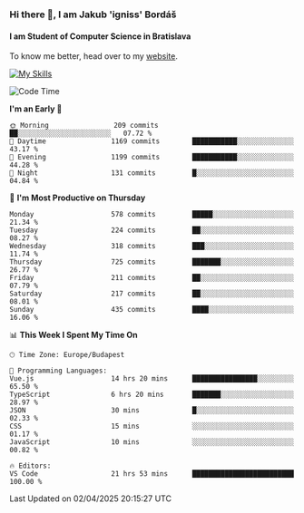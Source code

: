 ### Hi there 👋, I am Jakub 'igniss' Bordáš

#### I am Student of Computer Science in Bratislava
To know me better, head over to my [website](https://bordas.sk).

[![My Skills](https://skillicons.dev/icons?i=js,typescript,html,css,figma,svelte,vue,next,postgresql,nest,express,nodejs)](https://bordas.sk)


<!--START_SECTION:waka-->
![Code Time](http://img.shields.io/badge/Code%20Time-1%2C784%20hrs%2024%20mins-blue)

**I'm an Early 🐤** 

```text
🌞 Morning                209 commits         ██░░░░░░░░░░░░░░░░░░░░░░░   07.72 % 
🌆 Daytime                1169 commits        ███████████░░░░░░░░░░░░░░   43.17 % 
🌃 Evening                1199 commits        ███████████░░░░░░░░░░░░░░   44.28 % 
🌙 Night                  131 commits         █░░░░░░░░░░░░░░░░░░░░░░░░   04.84 % 
```
📅 **I'm Most Productive on Thursday** 

```text
Monday                   578 commits         █████░░░░░░░░░░░░░░░░░░░░   21.34 % 
Tuesday                  224 commits         ██░░░░░░░░░░░░░░░░░░░░░░░   08.27 % 
Wednesday                318 commits         ███░░░░░░░░░░░░░░░░░░░░░░   11.74 % 
Thursday                 725 commits         ███████░░░░░░░░░░░░░░░░░░   26.77 % 
Friday                   211 commits         ██░░░░░░░░░░░░░░░░░░░░░░░   07.79 % 
Saturday                 217 commits         ██░░░░░░░░░░░░░░░░░░░░░░░   08.01 % 
Sunday                   435 commits         ████░░░░░░░░░░░░░░░░░░░░░   16.06 % 
```


📊 **This Week I Spent My Time On** 

```text
🕑︎ Time Zone: Europe/Budapest

💬 Programming Languages: 
Vue.js                   14 hrs 20 mins      ████████████████░░░░░░░░░   65.50 % 
TypeScript               6 hrs 20 mins       ███████░░░░░░░░░░░░░░░░░░   28.97 % 
JSON                     30 mins             █░░░░░░░░░░░░░░░░░░░░░░░░   02.33 % 
CSS                      15 mins             ░░░░░░░░░░░░░░░░░░░░░░░░░   01.17 % 
JavaScript               10 mins             ░░░░░░░░░░░░░░░░░░░░░░░░░   00.82 % 

🔥 Editors: 
VS Code                  21 hrs 53 mins      █████████████████████████   100.00 % 
```


 Last Updated on 02/04/2025 20:15:27 UTC
<!--END_SECTION:waka-->
